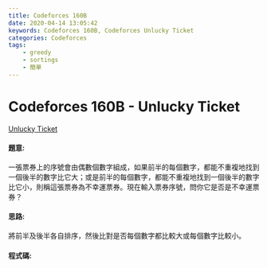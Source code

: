```yaml
---
title: Codeforces 160B
date: 2020-04-14 13:05:42
keywords: Codeforces 160B, Codeforces Unlucky Ticket
categories: Codeforces
tags:
    - greedy
    - sortings
    - 簡單
---
```

# Codeforces 160B - Unlucky Ticket
[Unlucky Ticket](https://codeforces.com/problemset/problem/160/B)


#### 題意:
一張票券上的序號會由偶數個數字組成，如果前半的每個數字，都能不重複地找到一個後半的數字比它大；或是前半的每個數字，都能不重複地找到一個後半的數字比它小，則稱這張票券為不幸運票券。現在輸入票券序號，問你它是否是不幸運票券？
<!-- more -->
#### 思路:
將前半及後半各自排序，然後比對是否每個數字都比較大或每個數字比較小。

#### 程式碼:
<script src="https://gist.github.com/Daviswww/807796ebbf46f2126719277a42631a32.js"></script>